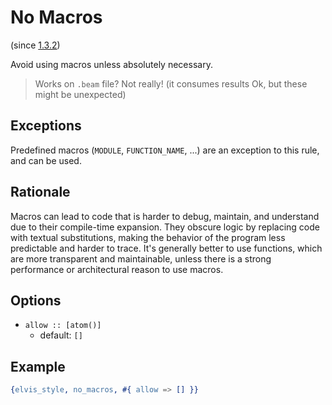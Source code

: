 # No Macros

(since [1.3.2](https://github.com/inaka/elvis_core/releases/tag/1.3.2))

Avoid using macros unless absolutely necessary.

> Works on `.beam` file? Not really! (it consumes results Ok, but these might be unexpected)

## Exceptions

Predefined macros (`MODULE`, `FUNCTION_NAME`, ...) are an exception to this rule, and can be used.

## Rationale

Macros can lead to code that is harder to debug, maintain, and understand due to their compile-time
expansion. They obscure logic by replacing code with textual substitutions, making the behavior of
the program less predictable and harder to trace. It's generally better to use functions, which are
more transparent and maintainable, unless there is a strong performance or architectural reason to
use macros.

## Options

- `allow :: [atom()]`
  - default: `[]`

## Example

```erlang
{elvis_style, no_macros, #{ allow => [] }}
```
